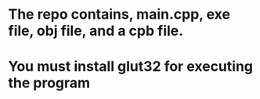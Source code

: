 # The repo contains, main.cpp, exe file, obj file, and a cpb file.
# You must install glut32 for executing the program
